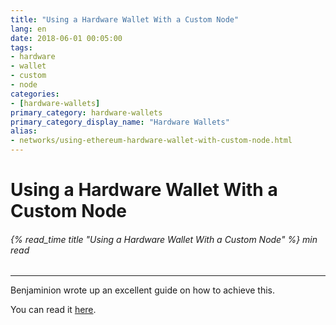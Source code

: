 ```yaml
---
title: "Using a Hardware Wallet With a Custom Node"
lang: en
date: 2018-06-01 00:05:00
tags:
- hardware
- wallet
- custom
- node
categories:
- [hardware-wallets]
primary_category: hardware-wallets
primary_category_display_name: "Hardware Wallets"
alias:
- networks/using-ethereum-hardware-wallet-with-custom-node.html
---
```


# __Using a Hardware Wallet With a Custom Node__
###### {% read_time title "Using a Hardware Wallet With a Custom Node" %} min read
***

Benjaminion wrote up an excellent guide on how to achieve this.

You can read it [here][excellentGuide].

[excellentGuide]: https://github.com/benjaminion/eth-parity-qnap/wiki/Connecting-to-MyEtherWallet